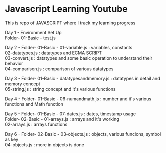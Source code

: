 # Javascript Learning Youtube

This is repo of JAVASCRIPT where I track my learning progress

Day 1 - Environment Set Up <br>
        Folder- 01-Basic - test.js

Day 2 - Folder- 01-Basic - 01-variable.js : variables, constants<br>
                           02-datatypes.js : datatypes  and ECMA SCRIPT<br>
                           03-convert.js : datatypes and some basic operation to understand their behavior<br>
                           04-comparison.js : comparison of various datatypes<br>

Day 3 - Folder- 01-Basic - datatypesandmemory.js : datatypes in detail and memory concept<br>
                           05-string.js : string concept and it's various functions

Day 4 - Folder- 01-Basic - 06-numandmath.js : number and it's various functions and Math function

Day 5 - Folder- 01-Basic - 07-dates.js : dates, timestamp usage <br>
        Folder- 02-Basic - 01-arrays.js : arrays and it's working<br>
                           02-arrays.js : arrays functions 
                           
Day 6 - Folder- 02-Basic - 03-objects.js : objects, various funcions, symbol as key<br>
                        04-objects.js : more in objects is done  

         
